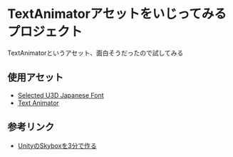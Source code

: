 # TextAnimatorアセットをいじってみるプロジェクト

TextAnimatorというアセット、面白そうだったので試してみる

## 使用アセット

* [Selected U3D Japanese Font](https://assetstore.unity.com/packages/2d/fonts/selected-u3d-japanese-font-337)
* [Text Animator](https://assetstore.unity.com/packages/tools/gui/text-animator-158707)

## 参考リンク

* [UnityのSkyboxを3分で作る](https://qiita.com/aike@github/items/cf4a8289fef65c9652a7)
